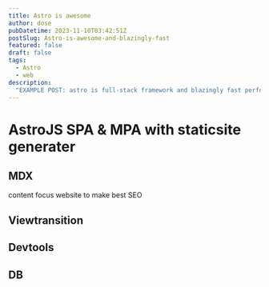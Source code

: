 ```yaml
---
title: Astro is awesome
author: dose
pubDatetime: 2023-11-10T03:42:51Z
postSlug: Astro-is-awesome-and-blazingly-fast
featured: false
draft: false
tags:
  - Astro
  - web
description:
  "EXAMPLE POST: astro is full-stack framework and blazingly fast performance i will talk about it"
---
```


# AstroJS SPA & MPA with staticsite generater

## MDX
content focus website to make best SEO

## Viewtransition

## Devtools

## DB